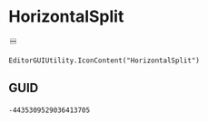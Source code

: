 # HorizontalSplit
![](/img/HorizontalSplit.png)

``` CSharp
EditorGUIUtility.IconContent("HorizontalSplit")
```
## GUID
```
-4435309529036413705
```
